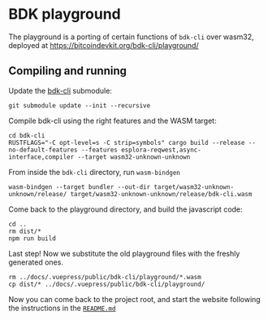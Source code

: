 # BDK playground

The playground is a porting of certain functions of `bdk-cli` over wasm32,
deployed at https://bitcoindevkit.org/bdk-cli/playground/

## Compiling and running

Update the [bdk-cli](./bdk-cli) submodule:

```
git submodule update --init --recursive
```

Compile bdk-cli using the right features and the WASM target:

```
cd bdk-cli
RUSTFLAGS="-C opt-level=s -C strip=symbols" cargo build --release --no-default-features --features esplora-reqwest,async-interface,compiler --target wasm32-unknown-unknown
```

From inside the `bdk-cli` directory, run `wasm-bindgen`

```
wasm-bindgen --target bundler --out-dir target/wasm32-unknown-unknown/release/ target/wasm32-unknown-unknown/release/bdk-cli.wasm
```

Come back to the playground directory, and build the javascript code:

```
cd ..
rm dist/*
npm run build
```

Last step! Now we substitute the old playground files with the freshly generated ones.
```
rm ../docs/.vuepress/public/bdk-cli/playground/*.wasm
cp dist/* ../docs/.vuepress/public/bdk-cli/playground/
```

Now you can come back to the project root, and start the website following the instructions
in the [`README.md`](../README.md)
